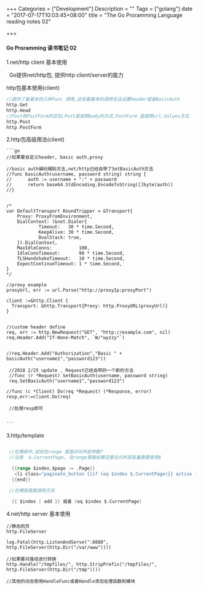+++
Categories = ["Development"]
Description = ""
Tags = ["golang"]
date = "2017-07-17T10:03:45+08:00"
title = "The Go Proramming Language reading notes 02"

+++

#### Go Proramming 读书笔记 02

 1.net/http client 基本使用
   
   &nbsp; Go提供net/http包, 提供http client/server的能力<!--more-->
   
 http包基本使用(client)
 
   ```go
   //提供了最基本的几种func 调用,这些最基本的调用无法设置header或者BasicAuth
   http.Get
   http.Head
   //Post和PostForm的区别,Post是按照body的方式,PostForm 是按照url.Values方式
   http.Post
   http.PostForm
   
   ```
   
 2.http包高级用法(client)
 
    ```go
    //如果要自定义header, basic auth,proxy
    
    //basic auth编码辅助方法,net/http已经自带了SetBasicAuth方法
    //func basicAuth(username, password string) string {
    //		auth := username + ":" + password
    //		return base64.StdEncoding.EncodeToString([]byte(auth))
    //}

    
    /*
    var DefaultTransport RoundTripper = &Transport{
        Proxy: ProxyFromEnvironment,
        DialContext: (&net.Dialer{
                Timeout:   30 * time.Second,
                KeepAlive: 30 * time.Second,
                DualStack: true,
        }).DialContext,
        MaxIdleConns:          100,
        IdleConnTimeout:       90 * time.Second,
        TLSHandshakeTimeout:   10 * time.Second,
        ExpectContinueTimeout: 1 * time.Second,
    }
    */
    
    //proxy example 
    proxyUrl, err := url.Parse("http://proxyIp:proxyPort")
	 	 
    client :=&http.Client {
      Transport: &http.Transport{Proxy: http.ProxyURL(proxyUrl)}
    }
    
    
    //custom header define
    req, err := http.NewRequest("GET", "http://example.com", nil)
    req.Header.Add("If-None-Match", `W/"wyzzy"`)
    
    
    //req.Header.Add("Authorization","Basic " + basicAuth("username1","password123"))

	 //2018 2/25 update , Request已经自带的一个新的方法
	 //func (r *Request) SetBasicAuth(username, password string)
	 req.SetBasicAuth("username1","password123")
	 
    //func (c *Client) Do(req *Request) (*Response, error) 
    resp,err:=client.Do(req)
	 
	 //处理resp即可
    
    
    ```
   
    
  3.http/template
  
  ```go
  
   //在模版中,如何在range 里面访问外部参数?
   //注意  $.CurrentPage, 在range里面如果还要访问外部变量需要使用$
  
    {{range $index,$page := .Page}}
     <li class="paginate_button {{if (eq $index $.CurrentPage)}} active {{end}}" aria-controls="demo-dt-basic" tabindex="0"><a href="./?page={{$index | add}}">{{$index| add}} </a></li>
    {{end}}  
  
   //在模版里面调用方法
  
    {{ $index | add }} 或者 (eq $index $.CurrentPage)
  
  ```
  
 
  4.net/http server 基本使用
  
  ```
  //静态网页
  http.FileServer
  	
  log.Fatal(http.ListenAndServe(":8080", http.FileServer(http.Dir("/var/www"))))
  
  //如果要对路径进行转换
  http.Handle("/tmpfiles/", http.StripPrefix("/tmpfiles/", http.FileServer(http.Dir("/tmp"))))
  
  //其他的动态使用HandleFunc或者Handle添加处理函数和模块
  
  ```
  
  
